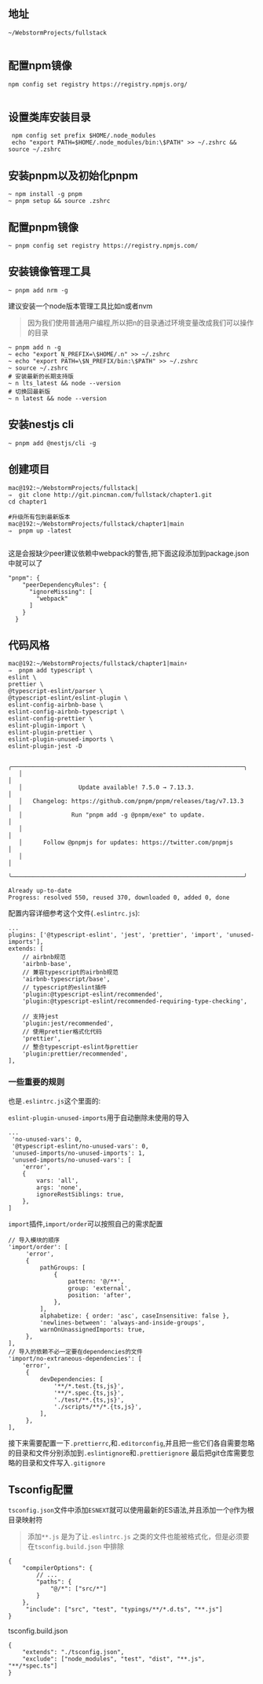 

## 地址

```shell
~/WebstormProjects/fullstack


```
## 配置npm镜像

```shell
npm config set registry https://registry.npmjs.org/


```

## 设置类库安装目录

```shell
 npm config set prefix $HOME/.node_modules
 echo "export PATH=$HOME/.node_modules/bin:\$PATH" >> ~/.zshrc && source ~/.zshrc
```

## 安装pnpm以及初始化pnpm

```shell
~ npm install -g pnpm
~ pnpm setup && source .zshrc
```

## 配置pnpm镜像

```shell
~ pnpm config set registry https://registry.npmjs.com/
```

## 安装镜像管理工具

```shell
~ pnpm add nrm -g 
```

建议安装一个node版本管理工具比如n或者nvm

>因为我们使用普通用户编程,所以把n的目录通过环境变量改成我们可以操作的目录

```shell
~ pnpm add n -g 
~ echo "export N_PREFIX=\$HOME/.n" >> ~/.zshrc
~ echo "export PATH=\$N_PREFIX/bin:\$PATH" >> ~/.zshrc
~ source ~/.zshrc
# 安装最新的长期支持版
~ n lts_latest && node --version
# 切换回最新版
~ n latest && node --version
```

## 安装nestjs cli
```shell
~ pnpm add @nestjs/cli -g
```



## 创建项目

```shell
mac@192:~/WebstormProjects/fullstack|
⇒  git clone http://git.pincman.com/fullstack/chapter1.git
cd chapter1

#升级所有包到最新版本
mac@192:~/WebstormProjects/fullstack/chapter1|main
⇒  pnpm up -latest


```

这是会报缺少peer建议依赖中webpack的警告,把下面这段添加到package.json中就可以了

```shell
"pnpm": {
    "peerDependencyRules": {
      "ignoreMissing": [
        "webpack"
      ]
    }
  }

```

## 代码风格

```shell
mac@192:~/WebstormProjects/fullstack/chapter1|main⚡
⇒  pnpm add typescript \
eslint \
prettier \
@typescript-eslint/parser \
@typescript-eslint/eslint-plugin \
eslint-config-airbnb-base \
eslint-config-airbnb-typescript \
eslint-config-prettier \
eslint-plugin-import \
eslint-plugin-prettier \
eslint-plugin-unused-imports \
eslint-plugin-jest -D

   ╭──────────────────────────────────────────────────────────────────╮
   │                                                                  │
   │                Update available! 7.5.0 → 7.13.3.                 │
   │   Changelog: https://github.com/pnpm/pnpm/releases/tag/v7.13.3   │
   │              Run "pnpm add -g @pnpm/exe" to update.              │
   │                                                                  │
   │      Follow @pnpmjs for updates: https://twitter.com/pnpmjs      │
   │                                                                  │
   ╰──────────────────────────────────────────────────────────────────╯

Already up-to-date
Progress: resolved 550, reused 370, downloaded 0, added 0, done

``` 

配置内容详细参考这个文件(`.eslintrc.js`):



```shell
...
plugins: ['@typescript-eslint', 'jest', 'prettier', 'import', 'unused-imports'],
extends: [
    // airbnb规范
    'airbnb-base',
    // 兼容typescript的airbnb规范
    'airbnb-typescript/base',
    // typescript的eslint插件
    'plugin:@typescript-eslint/recommended',
    'plugin:@typescript-eslint/recommended-requiring-type-checking',

    // 支持jest
    'plugin:jest/recommended',
    // 使用prettier格式化代码
    'prettier',
    // 整合typescript-eslint与prettier
    'plugin:prettier/recommended',
],
```

### 一些重要的规则

也是`.eslintrc.js`这个里面的:

`eslint-plugin-unused-imports`用于自动删除未使用的导入

```shell
...
 'no-unused-vars': 0,
 '@typescript-eslint/no-unused-vars': 0,
 'unused-imports/no-unused-imports': 1,
 'unused-imports/no-unused-vars': [
    'error',
    {
        vars: 'all',
        args: 'none',
        ignoreRestSiblings: true,
    },
]
```

`import`插件,`import/order`可以按照自己的需求配置

```shell
// 导入模块的顺序
'import/order': [
     'error',
     {
         pathGroups: [
             {
                 pattern: '@/**',
                 group: 'external',
                 position: 'after',
             },
         ],
         alphabetize: { order: 'asc', caseInsensitive: false },
         'newlines-between': 'always-and-inside-groups',
         warnOnUnassignedImports: true,
     },
],
// 导入的依赖不必一定要在dependencies的文件
'import/no-extraneous-dependencies': [
    'error',
     {
         devDependencies: [
             '**/*.test.{ts,js}',
             '**/*.spec.{ts,js}',
             './test/**.{ts,js}',
             './scripts/**/*.{ts,js}',
         ],
     },
],

```

接下来需要配置一下`.prettierrc`,和`.editorconfig`,并且把一些它们各自需要忽略的目录和文件分别添加到`.eslintignore`和`.prettierignore`
最后把git仓库需要忽略的目录和文件写入`.gitignore`


## Tsconfig配置

`tsconfig.json`文件中添加`ESNEXT`就可以使用最新的ES语法,并且添加一个`@`作为根目录映射符
>添加`**.js` 是为了让`.eslintrc.js` 之类的文件也能被格式化，但是必须要在`tsconfig.build.json` 中排除

```shell
{
    "compilerOptions": {
        // ...
        "paths": {
            "@/*": ["src/*"]
        }
    },
     "include": ["src", "test", "typings/**/*.d.ts", "**.js"]
}
```


tsconfig.build.json

```shell
{
    "extends": "./tsconfig.json",
    "exclude": ["node_modules", "test", "dist", "**.js", "**/*spec.ts"]
}

```